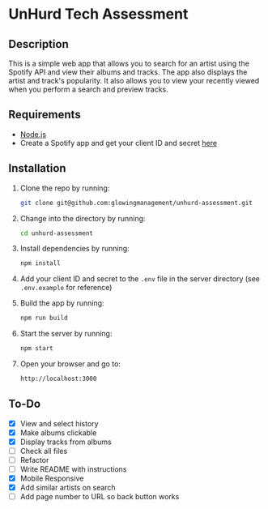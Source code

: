# UnHurd Tech Assessment

## Description

This is a simple web app that allows you to search for an artist using the Spotify API and view their albums and tracks. The app also displays the artist and track's popularity. It also allows you to view your recently viewed when you perform a search and preview tracks.

## Requirements

- [Node.js](https://nodejs.org/en/)
- Create a Spotify app and get your client ID and secret [here](https://developer.spotify.com/dashboard/applications)

## Installation

1. Clone the repo by running:

    ```bash
    git clone git@github.com:glowingmanagement/unhurd-assessment.git
    ```

2. Change into the directory by running:

    ```bash
    cd unhurd-assessment
    ```

3. Install dependencies by running:

    ```bash
    npm install
    ```

4. Add your client ID and secret to the `.env` file in the server directory (see `.env.example` for reference)

5. Build the app by running:

    ```bash
    npm run build
    ```

6. Start the server by running:

    ```bash
    npm start
    ```

7. Open your browser and go to:

    ```bash
    http://localhost:3000
    ```

## To-Do

- [X] View and select history
- [X] Make albums clickable
- [X] Display tracks from albums
- [ ] Check all files
- [ ] Refactor
- [ ] Write README with instructions
- [X] Mobile Responsive
- [X] Add similar artists on search
- [ ] Add page number to URL so back button works

